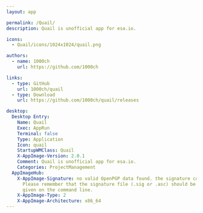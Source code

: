 ```yaml
---
layout: app

permalink: /Quail/
description: Quail is unofficial app for esa.io.

icons:
  - Quail/icons/1024x1024/quail.png

authors:
  - name: 1000ch
    url: https://github.com/1000ch

links:
  - type: GitHub
    url: 1000ch/quail
  - type: Download
    url: https://github.com/1000ch/quail/releases

desktop:
  Desktop Entry:
    Name: Quail
    Exec: AppRun
    Terminal: false
    Type: Application
    Icon: quail
    StartupWMClass: Quail
    X-AppImage-Version: 2.0.1
    Comment: Quail is unofficial app for esa.io.
    Categories: ProjectManagement
  AppImageHub:
    X-AppImage-Signature: no valid OpenPGP data found. the signature could not be verified.
      Please remember that the signature file (.sig or .asc) should be the first file
      given on the command line.
    X-AppImage-Type: 2
    X-AppImage-Architecture: x86_64
---
```

